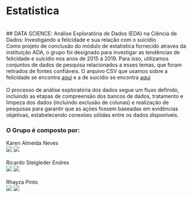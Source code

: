 # Estatistica
<br>
## DATA SCIENCE: Análise Exploratória de Dados (EDA) na Ciência de Dados: Investigando a felicidade e sua relação com o suicídio
<br>
Como projeto de conclusão do módulo de estatistica fornecido atraves da instituição ADA, o grupo foi designado para investigar as tendências de felicidade e suicídio nos anos de 2015 á 2019. Para isso, utilizamos conjuntos de dados de pesquisa relacionados a esses temas, que foram retirados de fontes confiáveis. O arquivo CSV que usamos sobre a felicidade se encontra <a href = "https://www.kaggle.com/datasets/unsdsn/world-happiness">aqui</a> e a de suicidio se encontra <a href = "https://www.kaggle.com/datasets/nourajo/suicide-rates-worldwide-20002019">aqui</a>
<br>
<br>
O processo de análise exploratória dos dados segue um fluxo definido, incluindo as etapas de compreensão dos bancos de dados, tratamento e limpeza dos dados (incluindo exclusão de colunas) e realização de pesquisas para garantir que as ações fossem baseadas em evidências objetivas, estabelecendo conexões sólidas entre os dados disponíveis.
<br>
  
  ### O Grupo é composto por:
 
<div>
  <div>
    Karen Almeida Neves<br>
    <a href = "karenalmeidaneves@gmail.com"><img src="https://img.shields.io/badge/-Gmail-%23333?style=for-the-badge&logo=gmail&logoColor=white" target="_blank"></a>
    <a href="https://www.linkedin.com/in/karen-almeida-neves/" target="_blank"><img src="https://img.shields.io/badge/-LinkedIn-%230077B5?style=for-the-badge&logo=linkedin&logoColor=white" target="_blank"></a>
  </div>
  <br>
  <div>
    Ricardo Steigleder Endres<br>
    <a href = "mailto:ricardoendres@gmail.com"><img src="https://img.shields.io/badge/-Gmail-%23333?style=for-the-badge&logo=gmail&logoColor=white" target="_blank"></a>
    <a href="https://www.linkedin.com/in/ricardoendres/" target="_blank"><img src="https://img.shields.io/badge/-LinkedIn-%230077B5?style=for-the-badge&logo=linkedin&logoColor=white" target="_blank"></a>
  </div>
  <br>
  <div>
    Rhayza Pinto<br>
    <a href = "mailto:rhayzapinto@gmail.com"><img src="https://img.shields.io/badge/-Gmail-%23333?style=for-the-badge&logo=gmail&logoColor=white" target="_blank"></a>
    <a href="https://www.linkedin.com/in/rhayza-pinto/" target="_blank"><img src="https://img.shields.io/badge/-LinkedIn-%230077B5?style=for-the-badge&logo=linkedin&logoColor=white" target="_blank"></a>
  </div>
</div>
